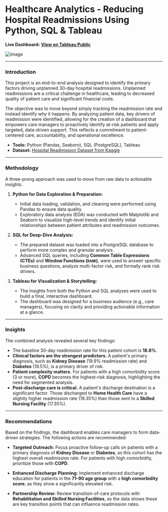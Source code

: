 # Healthcare Analytics - Reducing Hospital Readmissions Using Python, SQL & Tableau

**Live Dashboard:** [**View on Tableau Public**](https://public.tableau.com/views/HealthcareAnalytics-ReducingHospitalReadmissions/ReducingHospitalReadmissions?:language=en-US&publish=yes&:sid=&:redirect=auth&:display_count=n&:origin=viz_share_link)

![image](https://github.com/user-attachments/assets/9e948843-ca4f-4524-873a-850acad60815)


---

### Introduction

This project is an end-to-end analysis designed to identify the primary factors driving unplanned 30-day hospital readmissions. Unplanned readmissions are a critical challenge in healthcare, leading to decreased quality of patient care and significant financial costs.

The objective was to move beyond simply tracking the readmission rate and instead identify *why* it happens. By analyzing patient data, key drivers of readmission were identified, allowing for the creation of a dashboard that empowers care managers to proactively identify at-risk patients and apply targeted, data-driven support. This reflects a commitment to patient-centered care, accountability, and operational excellence.

* **Tools:** Python (Pandas, Seaborn), SQL (PostgreSQL), Tableau
* **Dataset:** [Hospital Readmission Dataset from Kaggle](https://www.kaggle.com/datasets/vanpatangan/readmission-dataset)

---

### Methodology

A three-prong approach was used to move from raw data to actionable insights.

1.  **Python for Data Exploration & Preparation:**
    * Initial data loading, validation, and cleaning were performed using Pandas to ensure data quality.
    * Exploratory data analysis (EDA) was conducted with Matplotlib and Seaborn to visualize high-level trends and identify initial relationships between patient attributes and readmission outcomes.

2.  **SQL for Deep-Dive Analysis:**
    * The prepared dataset was loaded into a PostgreSQL database to perform more complex and granular analysis.
    * Advanced SQL queries, including **Common Table Expressions (CTEs)** and **Window Functions (`RANK`)**, were used to answer specific business questions, analyze multi-factor risk, and formally rank risk drivers.

3.  **Tableau for Visualization & Storytelling:**
    * The insights from both the Python and SQL analyses were used to build a final, interactive dashboard.
    * The dashboard was designed for a business audience (e.g., care managers), focusing on clarity and providing actionable information at a glance.

---

### Insights

The combined analysis revealed several key findings:

* The baseline 30-day readmission rate for this patient cohort is **18.8%**.
* **Clinical factors are the strongest predictors.** A patient's primary diagnosis, such as **Kidney Disease** (19.9% readmission rate) and **Diabetes** (19.5%), is a primary driver of risk.
* **Patient complexity matters.** For patients with a high comorbidity score (3 or more), **COPD** becomes the highest-risk diagnosis, highlighting the need for segmented analysis.
* **Post-discharge care is critical.** A patient's discharge destination is a significant factor. Those discharged to **Home Health Care** have a slightly higher readmission rate (19.35%) than those sent to a **Skilled Nursing Facility** (17.35%).

---

### Recommendations

Based on the findings, the dashboard enables care managers to form data-driven strategies. The following actions are recommended:

* **Targeted Outreach:** Focus proactive follow-up calls on patients with a primary diagnosis of **Kidney Disease** or **Diabetes**, as this cohort has the highest overall readmission rate. For patients with high comorbidity, prioritize those with **COPD**.

* **Enhanced Discharge Planning:** Implement enhanced discharge education for patients in the **71-90 age group** with a **high comorbidity score**, as they show a significantly elevated risk.

* **Partnership Review:** Review transition-of-care protocols with **Rehabilitation and Skilled Nursing Facilities**, as the data shows these are key transition points that can influence readmission rates.
